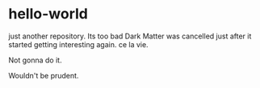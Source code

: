 # hello-world
just another repository.
Its too bad Dark Matter was cancelled just after it started getting interesting again. 
ce la vie.


Not gonna do it.

Wouldn't be prudent.

